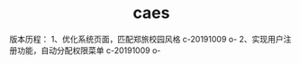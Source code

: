 <h1 align="center">caes</h1>
版本历程：
1、优化系统页面，匹配郑旅校园风格  c-20191009 o-
2、实现用户注册功能，自动分配权限菜单  c-20191009 o-
